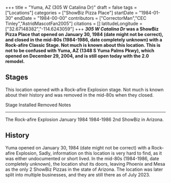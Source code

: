 +++
title = "Yuma, AZ (305 W Catalina Dr)"
draft = false
tags = ["Locations"]
categories = ["ShowBiz Pizza Place"]
startDate = "1984-01-30"
endDate = "1984-00-00"
contributors = ["CorrectorMan","CEC Tinley","AstridMascotFan2005"]
citations = []
latitudeLongitude = ["32.67148382","-114.6243059"]
+++
***305 W Catalina Dr* was a ShowBiz Pizza Place that opened on January 30, 1984 (date might not be correct), and closed in the mid-80s (1984-1986, date completely unknown) with a Rock-afire Classic Stage. Not much is known about this location.
This is not to be confused with Yuma, AZ (1348 S Yuma Palms Pkwy), which opened on December 29, 2004, and is still open today with the 2.0 remodel.**

## Stages

This location opened with a Rock-afire Explosion stage. Not much is known about their history and was removed in the mid-80s when they closed.

  Stage                      Installed      Removed     Notes
  -------------------------- -------------- ----------- -------------------------
  The Rock-afire Explosion   January 1984   1984-1986   2nd ShowBiz in Arizona.

## History

Yuma opened on January 30, 1984 (date might not be correct) with a Rock-afire Explosion, Sadly, information on this location is very hard to find, as it was either undocumented or short lived. In the mid-80s (1984-1986, date completely unknown), the location shut its doors, leaving Phoenix and Mesa as the only 2 ShowBiz Pizzas in the state of Arizona. The location was later split into multiple businesses, and they are still there as of July 2023.

